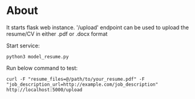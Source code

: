 # About
It starts flask web instance.
'/upload' endpoint can be used to upload the resume/CV in either .pdf or .docx format

Start service:
```commandline
python3 model_resume.py
```

Run below command to test:
```
curl -F "resume_files=@/path/to/your_resume.pdf" -F "job_description_url=http://example.com/job_description" http://localhost:5000/upload
```
